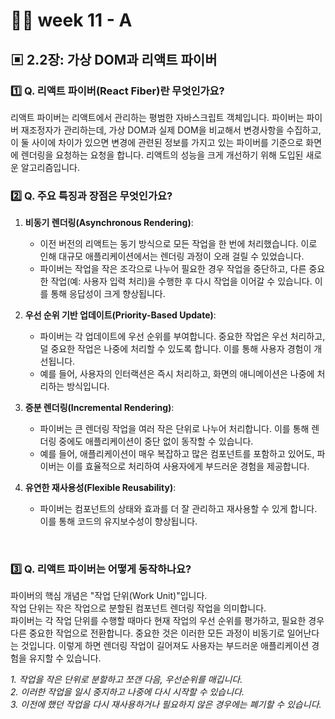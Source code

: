 # 👨‍🏫 week 11 - A

## ▣ 2.2장: 가상 DOM과 리액트 파이버

### 1️⃣ Q. 리액트 파이버(React Fiber)란 무엇인가요?

리액트 파이버는 리액트에서 관리하는 평범한 자바스크립트 객체입니다.
파이버는 파이버 재조정자가 관리하는데, 가상 DOM과 실제 DOM을 비교해서 변경사항을 수집하고,
이 둘 사이에 차이가 있으면 변경에 관련된 정보를 가지고 있는 파이버를 기준으로 화면에 렌더링을 요청하는 요청을 합니다.
리액트의 성능을 크게 개선하기 위해 도입된 새로운 알고리즘입니다.
<br/>

### 2️⃣ Q. 주요 특징과 장점은 무엇인가요?

1. **비동기 렌더링(Asynchronous Rendering)**:

    - 이전 버전의 리액트는 동기 방식으로 모든 작업을 한 번에 처리했습니다. 이로 인해 대규모 애플리케이션에서는 렌더링 과정이 오래 걸릴 수 있었습니다.
    - 파이버는 작업을 작은 조각으로 나누어 필요한 경우 작업을 중단하고, 다른 중요한 작업(예: 사용자 입력 처리)을 수행한 후 다시 작업을 이어갈 수 있습니다. 이를 통해 응답성이 크게 향상됩니다.

2. **우선 순위 기반 업데이트(Priority-Based Update)**:

    - 파이버는 각 업데이트에 우선 순위를 부여합니다. 중요한 작업은 우선 처리하고, 덜 중요한 작업은 나중에 처리할 수 있도록 합니다. 이를 통해 사용자 경험이 개선됩니다.
    - 예를 들어, 사용자의 인터랙션은 즉시 처리하고, 화면의 애니메이션은 나중에 처리하는 방식입니다.

3. **증분 렌더링(Incremental Rendering)**:

    - 파이버는 큰 렌더링 작업을 여러 작은 단위로 나누어 처리합니다. 이를 통해 렌더링 중에도 애플리케이션이 중단 없이 동작할 수 있습니다.
    - 예를 들어, 애플리케이션이 매우 복잡하고 많은 컴포넌트를 포함하고 있어도, 파이버는 이를 효율적으로 처리하여 사용자에게 부드러운 경험을 제공합니다.

4. **유연한 재사용성(Flexible Reusability)**:
    - 파이버는 컴포넌트의 상태와 효과를 더 잘 관리하고 재사용할 수 있게 합니다. 이를 통해 코드의 유지보수성이 향상됩니다.

<br/>

### 3️⃣ Q. 리액트 파이버는 어떻게 동작하나요?

파이버의 핵심 개념은 "작업 단위(Work Unit)"입니다.  
작업 단위는 작은 작업으로 분할된 컴포넌트 렌더링 작업을 의미합니다.  
파이버는 각 작업 단위를 수행할 때마다 현재 작업의 우선 순위를 평가하고, 필요한 경우 다른 중요한 작업으로 전환합니다.
중요한 것은 이러한 모든 과정이 비동기로 일어난다는 것입니다.
이렇게 하면 렌더링 작업이 길어져도 사용자는 부드러운 애플리케이션 경험을 유지할 수 있습니다.

<i>1. 작업을 작은 단위로 분할하고 쪼갠 다음, 우선순위를 매깁니다.</i>  
<i>2. 이러한 작업을 일시 중지하고 나중에 다시 시작할 수 있습니다.</i>  
<i>3. 이전에 했던 작업을 다시 재사용하거나 필요하지 않은 경우에는 폐기할 수 있습니다.</i>

